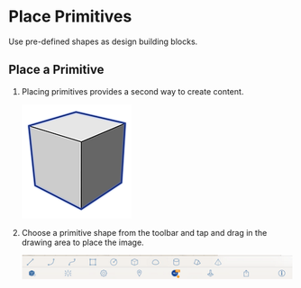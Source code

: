 # Place Primitives

Use pre-defined shapes as design building blocks.

## Place a Primitive

1. Placing primitives provides a second way to create content.

   ![](../.gitbook/assets/guid-08d9b90c-be55-4596-bffb-3436e9d2a939-low%20%281%29.png)

2. Choose a primitive shape from the toolbar and tap and drag in the drawing area to place the image.

   ![](../.gitbook/assets/guid-e3146937-3317-4dbb-9df4-91ed703e7985-low.png)

